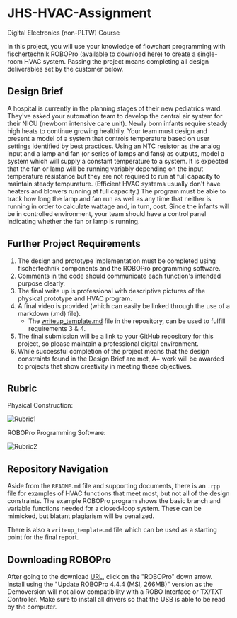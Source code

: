 # JHS-HVAC-Assignment
Digital Electronics (non-PLTW) Course

In this project, you will use your knowledge of flowchart programming with fischertechnik ROBOPro (available to download [here](https://www.fischertechnik.de/en/service/downloads/robotics)) to create a single-room HVAC system. Passing the project means completing all design deliverables set by the customer below.

[//]: # (Image References)

[image1]: https://github.com/joshrwhite/JHS-HVAC-Assignment/blob/master/Images/Rubric_PhysicalDesign.PNG "Rubric1"
[image2]: https://github.com/joshrwhite/JHS-HVAC-Assignment/blob/master/Images/Rubric_SoftwareDesign.PNG "Rubric2"


## Design Brief

A hospital is currently in the planning stages of their new pediatrics ward. They've asked your automation team to develop the central air system for their NICU (newborn intensive care unit). Newly born infants require steady high heats to continue growing healthily. Your team must design and present a model of a system that controls temperature based on user settings identified by best practices. Using an NTC resistor as the analog input and a lamp and fan (or series of lamps and fans) as outputs, model a system which will supply a constant temperature to a system. It is expected that the fan or lamp will be running variably depending on the input temperature resistance but they are not required to run at full capacity to maintain steady tempurature. (Efficient HVAC systems usually don't have heaters and blowers running at full capacity.) The program must be able to track how long the lamp and fan run as well as any time that neither is running in order to calculate wattage and, in turn, cost. Since the infants will be in controlled environment, your team should have a control panel indicating whether the fan or lamp is running.

## Further Project Requirements

1. The design and prototype implementation must be completed using fischertechnik components and the ROBOPro programming software.
2. Comments in the code should communicate each function's intended purpose clearly.
3. The final write up is professional with descriptive pictures of the physical prototype and HVAC program.
4. A final video is provided (which can easily be linked through the use of a markdown (.md) file).
   - The [writeup_template.md](https://github.com/joshrwhite/JHS-HVAC-Assignment/blob/master/writeup_template.md) file in the repository, can be used to fulfill requirements 3 & 4.
5. The final submission will be a link to your GitHub repository for this project, so please maintain a professional digital environment.
6. While successful completion of the project means that the design constraints found in the Design Brief are met, A+ work will be awarded to projects that show creativity in meeting these objectives.

## Rubric

Physical Construction:

![Rubric1][image1]

ROBOPro Programming Software:

![Rubric2][image2]

## Repository Navigation

Aside from the `README.md` file and supporting documents, there is an `.rpp` file for examples of HVAC functions that meet most, but not all of the design constraints. The example ROBOPro program shows the basic branch and variable functions needed for a closed-loop system. These can be mimicked, but blatant plagiarism will be penalized.

There is also a `writeup_template.md` file which can be used as a starting point for the final report.

## Downloading ROBOPro

After going to the download [URL](https://www.fischertechnik.de/en/service/downloads/robotics), click on the "ROBOPro" down arrow. Install using the "Update ROBOPro 4.4.4 (MSI, 266MB)" version as the Demoversion will not allow compatibility with a ROBO Interface or TX/TXT Controller. Make sure to install all drivers so that the USB is able to be read by the computer.
